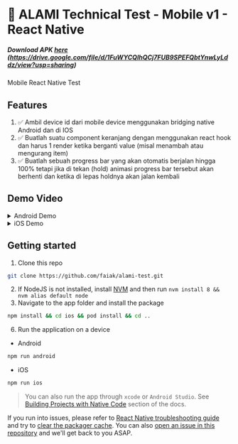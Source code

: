 # 🚀 ALAMI Technical Test - Mobile v1 - React Native

##### Download APK [here] (https://drive.google.com/file/d/1FuWYCQlhQCj7FUB9SPEFQbtYnwLyLddz/view?usp=sharing)

Mobile React Native Test

## Features

1. :white_check_mark: Ambil device id dari mobile device menggunakan bridging native Android dan di IOS
2. :white_check_mark: Buatlah suatu component keranjang dengan menggunakan react hook dan harus 1 render
ketika berganti value (misal menambah atau mengurang item)
3. :white_check_mark: Buatlah sebuah progress bar yang akan otomatis berjalan hingga 100% tetapi jika di tekan
(hold) animasi progress bar tersebut akan berhenti dan ketika di lepas holdnya akan jalan
kembali


## Demo Video 


<details>
  <summary>Android Demo</summary>
  
  https://user-images.githubusercontent.com/42857064/172669643-c38ec6af-f67b-4d31-a388-e84e8bf0f73e.mp4
  
</details>

<details>
  <summary>iOS Demo</summary>
 
  https://user-images.githubusercontent.com/42857064/172669713-6c0d8e32-2b58-4f5e-bdf6-35c219ee15e6.mp4
</details>


## Getting started

1. Clone this repo

```bash
git clone https://github.com/faiak/alami-test.git
```

2. If NodeJS is not installed, install [NVM](https://github.com/creationix/nvm) and then run `nvm install 8 && nvm alias default node`
3.  Navigate to the app folder and install the package

```bash
npm install && cd ios && pod install && cd ..
```

6. Run the application on a device

* Android

```bash
npm run android
```

* iOS

```bash
npm run ios
```

> You can also run the app through `xcode` or `Android Studio`. See [Building Projects with Native Code]((https://facebook.github.io/react-native/docs/getting-started.html)) section of the docs.

If you run into issues, please refer to [React Native troubleshooting guide](https://facebook.github.io/react-native/docs/troubleshooting.html#content) and try to [clear the packager cache](https://gist.github.com/EQuimper/a14c19461b7018dabca2dd6c3f123671). You can also [open an issue in this repository](https://github.com/addisonglobal/native-technical-test/issues/new) and we'll get back to you ASAP.


[//]: #
[here]: https://drive.google.com/file/d/1FuWYCQlhQCj7FUB9SPEFQbtYnwLyLddz/view?usp=sharing
